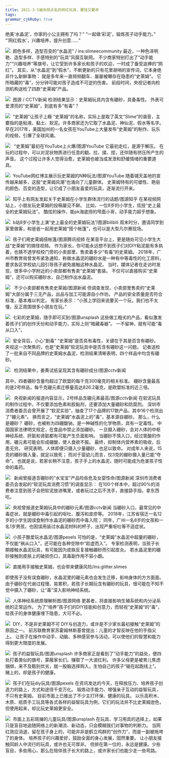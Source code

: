 ```yaml
---
title: 2021-3-5被央视点名的网红玩具，要钱又要命
tags: 
grammar_cjkRuby: true
---
```


绝美‘水晶泥’，你家的小公主拥有了吗？”
“一起做‘彩泥’，锻炼孩子动手能力。”
“‘网红假水’，兴趣培养，提升创意……”

![](http://tva1.sinaimg.com/large/006PWSLKgy1go5c19nn21j30ku0kv1kx.jpg) 
颜色多样，造型百变的“水晶泥” / ins:slimeecommunity
最近，一种色泽明艳、造型多样、手感特别的“玩具”风靡互联网。
不少商家特别打出了“动手能力”“兴趣培养”等旗号，让它受到许多家长和孩子的欢迎，一时成了备受追捧的“网红”。
其实，从“水晶泥”到“假水”，不断更新的只有花里胡哨的宣传词，它本身绝非什么新鲜事物：
就是多年来一直频频翻车、屡屡被曝存在隐患的“史莱姆”。
它所暗藏的“毒”，分分钟可能对孩子造成不可逆的伤害。
前段时间，央视记者向检测机构送检了四款“史莱姆”产品。

![](http://tva1.sinaimg.com/large/006PWSLKgy1go5c1ae64jg30dc077qv6.gif) 
图源 / CCTV新闻
检测结果显示：史莱姆玩具内含有硼砂，具备毒性。
外表可爱漂亮的“史莱姆”，到底有多“有毒”？

![](http://tva1.sinaimg.com/large/006PWSLKgy1go5c19r1qgj30qg05jjrc.jpg) 
“史莱姆”让孩子上瘾
“史莱姆”的名称，实际上是取了英文“Slime”的谐音，主要指的是粘液、黏土、软泥。许多商家还为它取了水晶泥、神仙泥、假水等名字。
早在2017年，美国加州的一名女孩在YouTube上大量发布“史莱姆”的制作、玩乐的视频，引爆了全球风潮。

![](http://tva1.sinaimg.com/large/006PWSLKgy1go5clrm9mwj30hs0a0wfd.jpg) 
 “史莱姆”最初在YouTube上火爆/图源YouTube
它最初走红，是源于解压。
在玩的过程中，可以对泥状物质进行任意的戳、拉、揉、捏，还伴随有挤压所产生的声音。
这个过程让许多人觉得治愈，史莱姆也被当成发泄和舒缓情绪的重要道具。

![](http://tva1.sinaimg.com/large/006PWSLKgy1go5clrlb8dj30j609n3zm.jpg) 
YouTube网红博主展示玩史莱姆的N种玩法/图源YouTube
随着铺天盖地的宣传越来越多，这股“史莱姆风潮”也涌向了儿童群体。
史莱姆特有的可塑性、艳丽的颜色、百变的造型，让它成了小朋友喜爱的玩具，逐渐流行开来。

![](http://tva1.sinaimg.com/large/006PWSLKgy1go5clrmnmwj30ks0a076q.jpg) 
知乎上有网友发起关于史莱姆在小学生群体流行的话题/图源知乎
在某视频网站上，小朋友玩史莱姆的投稿屡见不鲜。
比如，一位8岁的小学生，炫技“史上最全的史莱姆玩法”。
酷炫的操作，能pk海底捞的甩面小哥，动手能力超乎想象。

![](http://tva1.sinaimg.com/large/006PWSLKgy1go5c1a3vdcg30dc071npe.gif) 
b站8岁小学生上演“史上最全的史莱姆玩法”/图源bilibili
周末时分，邀请同学到家里做客，和爸爸一起用史莱姆“搭个帐篷”，也可以是大型凡尔赛现场。

![](http://tva1.sinaimg.com/large/006PWSLKgy1go5c1b78byg30dc07gqv7.gif) 
孩子们用史莱姆搭帐篷/图源腾讯视频
在某音平台上，更是随处可见小学生大战“史莱姆”的搞怪视频。
作为家长，你可能永远想不到孩子们对DIY粘泥能有多执着，也猜不透学校校门旁的小卖部里，售卖着多少“有毒”的史莱姆。
2018年，广州市教育局曾发布紧急通知，称做水晶泥的硼砂水是一种有中等毒性的化工原料，要求各区学校幼儿园引导孩子避免接触这种水晶泥。
当时，媒体记者在走访时发现，很多中小学附近的小卖部都有售卖“史莱姆”套装。
不仅可以直接购买“史莱姆”，还可以购买硼砂水，自己制作出水晶泥。

![](http://tva1.sinaimg.com/large/006PWSLKgy1go5c18x3toj30hs0np0vd.jpg) 
 不少小卖部都有售卖史莱姆/图源新闻
但调查发现，小卖部里售卖的“史莱姆”大部分属于三无产品，出品与加工可能源自小作坊。
产品的安全质量是否符合标准，基本难以判定。
有家长表示：“小孩上学回来说要买一个玩，我们也不太懂，反正周围很多小朋友在玩。”

![](http://tva1.sinaimg.com/large/006PWSLKgy1go5c18w4oij30hs0b4gn9.jpg) 
七彩的史莱姆，随手即可买到/图源unsplash
这些做工粗劣的产品，看似激发着孩子们的创作天份和动手能力，实际上则“暗藏毒器”。
一不留神，就有可能“毒从口入”。

![](http://tva1.sinaimg.com/large/006PWSLKgy1go5c18vr0gj30qg05mt8o.jpg) 
安全背后，小心“剧毒”
“史莱姆”是否具有毒性，关键在于其是否含有硼砂。
央视这一次聚焦的，也是“史莱姆”软泥玩具中是否含有硼砂这一问题。
记者送检了一批来自不同品牌的史莱姆水晶泥，检测结果清晰表明，四个样品中均含有硼砂。

![](http://tva1.sinaimg.com/large/006PWSLKgy1go5c1b2sxtg30dc074x6r.gif) 
 检测结果中，姜黄试纸呈现其含有硼砂成分/图源cctv新闻

其中，四者硼砂含量均超过了欧盟的每千克300毫克的相关标准。
硼砂含量最高的是2号样品，每千克硼元素迁移量高达826.2毫克，是欧盟标准的近三倍。

![](http://tva1.sinaimg.com/large/006PWSLKgy1go5c193ykpj31fs0skb29.jpg) 
 央视新闻的报道内容显示，2号样品含硼元素最高/图源cctv新闻
在软泥玩具的制作过程中，不仅要添加色素和胶黏剂，还要添加大量硼砂和防腐剂。
深圳市消费者委员会曾开展了“软泥实验”，抽查了17个品牌的17款产品，其中16个检测出了“硼元素”。
换而言之，“史莱姆”水晶泥上的“毒”，基本源自硼砂。
那么，什么是硼砂？
硼砂，也被称为四硼酸钠，是一种碱性的化学物质，具有一定毒性。
中国国家法律明文规定，在食品中禁止添加硼砂。
一旦摄入硼砂，会对人体的中枢神经系统、肝脏和肾脏都有可能产生负面影响。
当硼砂不慎入口，经过胃酸的作用，硼元素可能会形成硼酸，使人食欲不振。
最终，抑制体内营养素的吸收，后患无穷。
研究表明，人体即便只摄入少量硼砂，也足以致命。
对成年人来说，15克的硼砂摄入量，就足以致死；
而对于婴幼儿而言，仅3克的硼砂摄入量已能“夺命”。
也就是说，若家长稍不注意，孩子手上的水晶泥，随时可能成为危害孩子性命的毒药。

![](http://tva1.sinaimg.com/large/006PWSLKgy1go5c18xgcyj30rs0eigng.jpg) 
 新闻曾报道含硼砂的“水宝宝”产品险些危及女婴性命/图源新闻
深圳市消费者委员会发起的“软泥玩具消费习惯”的调查显示：
在100个样本中，超过90%的消费者注意到孩子会把软泥放进嘴里，或者玩过之后不洗手，直接舔手指，拿东西吃。

![](http://tva1.sinaimg.com/large/006PWSLKgy1go5c18ykytj30il0a90ty.jpg) 
央视曾报道史莱姆玩具中的硼砂元素/图源cctv新闻
当硼砂入口，最常见的中毒症状，就是硼砂中毒引起的呕吐、腹泻和皮疹等。
2018年，江苏省宿迁一名12岁的小学生因误食制作水晶泥的硼砂而中毒入院；
同年，广州一名8岁的女孩和一名1岁男孩，也因误用装过水晶泥材料的杯子，出现严重呕吐等不适症状。

![](http://tva1.sinaimg.com/large/006PWSLKgy1go5c192eyrj30zk0jz75t.jpg) 
小孩子酷爱玩水晶泥/图源pexels
可怕的是，“史莱姆”水晶泥中超量的硼砂，不仅能“祸从口入”，还可能在各种空隙中“趁虚而入”。
专家检测表明，当孩子长期接触水晶泥玩具，有可能因为皮肤反复接触硼砂而引起皮炎。
若水晶泥里的硼砂接触到皮肤上的破损伤口，其毒副作用不容小觑。

![](http://tva1.sinaimg.com/large/006PWSLKgy1go5c195u17j30ku0l6asv.jpg) 
直接用手接触史莱姆，也会带来健康风险/ins:glitter.slimes

即使孩子没有误食硼砂，水晶泥里的硼元素也会发生迁移，影响身体的方方面面。
由于硼砂在代谢过程慢、易累积，若孩子长期玩含有硼砂的玩具，很可能在不知不觉中摄入了硼砂，让“毒”深入影响神经系统。

![](http://tva1.sinaimg.com/large/006PWSLKgy1go5c199x04j308j068jre.jpg) 
人体神经系统原理解析图/图源网络
更甚者，将直接影响生殖系统和内分泌系统的正常运作。
为了“培养”孩子们的DIY技能和创意力，而轻视“史莱姆”的“毒”，给孩子的身体健康埋下隐患，大可不必。

![](http://tva1.sinaimg.com/large/006PWSLKgy1go5c198ejxj30qg05m0sp.jpg) 
DIY，不是非史莱姆不可
DIY与创造力，或许是不少家长最初接触“史莱姆”的原因之一。
前苏联教育家苏霍姆林斯基曾提出：儿童的才智反映在他的手指尖上。
让孩子在操作中动手、动脑、多种感官参与活动，可以使他们的智慧和能力得到更大限度的发展。

![](http://tva1.sinaimg.com/large/006PWSLKgy1go5c19ddj1j30zk0np76s.jpg) 
孩子的益智玩具/图源unsplash
许多商家正是看到了“动手能力”的益处，便四处打着类似的旗号，蒙蔽家长们，赚取了一大波红利。
许多父母更是被育儿焦虑捆绑，来不及甄别优劣，就一股脑选择购入，生怕自己的孩子“输在起跑线上”。
赌上的，却是孩子的健康。

![](http://tva1.sinaimg.com/large/006PWSLKgy1go5c19chckj30zk0np771.jpg) 
孩子们在玩diy玩具/图源pexels
在资讯发达的今天，在释放压力、培养孩子创造力的路上，方式和途径千变万化。
锻炼动手能力、增强亲子互动的益智玩具，不只有史莱姆。
目前市面上已推出了不少主打环保、健康的玩具。
以乐高积木、木质、纸质手工玩具等各式各样的益智玩具为例，它们的玩法并不比史莱姆逊色，但使用起来，却比玩史莱姆更安全。

![](http://tva1.sinaimg.com/large/006PWSLKgy1go5c19i7anj30zk0npq4d.jpg) 
市面上五彩斑斓的儿童玩具/图源unsplash
在玩具、学习用具的选择上，如果只是盲目地追随网络上的新潮流、新动态，只会模糊我们对事物的判断力。
当网红效应消退，留在孩子身上的，可能并非是鹤立鸡群的“创作力”，而是一副被拖垮了的身体。
培养孩子的兴趣爱好，鼓励全面的身心发展，固然重要。
让小朋友接触同龄人中流行的玩具，或许也无可厚非。
但排在第一位的，永远是健康。​
少些盲目，多些用心，那么在陪伴孩子长大的路上，或许家长们也能少走一些弯路。
